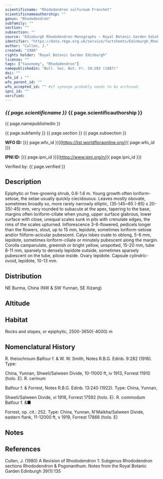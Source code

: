```yaml
---
scientificname: "Rhododendron sulfureum Franchet"
scientificnameauthorship: ""
genus: "Rhododendron"
subfamily: ""
section: ""
subsection: ""
source: "Edinburgh Rhododendron Monographs – Royal Botanic Garden Edinburgh"
identifier: "https://data.rbge.org.uk/service/factsheets/Edinburgh_Rhododendron_Monographs.xhtml"
author: "Cullen, J."
created: "1980"
rights holder: "Royal Botanic Garden Edinburgh"
license: ""
tags: ["taxonomy", "Rhododendron"]
namepublishedin: "Bull. Soc. Bot. Fr. 34:283 (1887)"
doi: ""
wfo_id : ""
wfo_parent_id: ""
wfo_accepted_id: "" #if synonym probably needs to be archived.                      
ipni_id: ""
verified:
---
```

### _{{ page.scientificname }}_ {{ page.scientificauthorship }}
 {{ page.namepublishedin }}

{{ page.subfamily }} {{ page.section }} {{ page.subsection }}

**WFO ID:** [{{ page.wfo_id }}](https://list.worldfloraonline.org/{{ page.wfo_id }})

**IPNI ID:** [{{ page.ipni_id }}](https://www.ipni.org/n/{{ page.ipni_id }})

Verified by: {{ page.verified }}



## Description
Epiphytic or free-growing shrub, 0.6-1.6 m. Young growth often loriform-setose, the setae usually quickly ciecidouous. Leaves mostly obovate, sometimes broadly so, more rarely narrowly elliptic, (35-)45~65 (-85) x 20-35(-45) mm, very rounded to subacute at the apex, tapering to the base, margins often loriform-ciliate when young, upper surface glabrous, lower surface with close, unequal scales sunk in pits with crenulate edges, the rims of the scales upturned. Inflorescence 3-6-flowered, pedicels longer than the flowers, stout, up to 15 mm, lepidote, sometimes loriform-setose and/or fiiiform-acicular pubescent. Calyx lobes ovate to oblong, 5-6 mm, lepidote, sometimes loriform-ciliate or minutely pubescent along the margin. Corolla campanulate, greenish or bright yellow, unspotted, 15-20 mm, tube 8-11 mm, sparsely to densely lepidote outside, sometimes sparsely pubescent on the tube, pilose inside. Ovary lepidote. Capsule cylindric-ovoid, lepidote, 10-13 mm.

## Distribution
NE Burma, China (NW & SW Yunnan, SE Xizang)

## Altitude


## Habitat
Rocks and slopes, or epiphytic, 2500-3650(-4000) m

## Nomenclatural History
R. theiochroum Balfour f. & W. W. Smith, Notes R.B.G. Edinb. 9:282 (1916). Type:

   China, Yunnan, Shweli/Salween Divide, 10-11000 ft, iv 1913, Forrest 11910 (holo. E). R. cerinum

   Balfour f. & Forrest, Notes R.B.G. Edinb. 13:240 (1922). Type: China, Yunnan,

   Shweli/Salween Divide, vi 1918, Forrest 17592 (holo. E). R. commodum Balfour f. &■

   Forrest, op. cit.: 252. Type: China, Yunnan, N'Maikha/Salween Divide, eastern flank, 11-12000 ft, v 1919, Forrest 17866 (holo. E)
                       
## Notes


## References

Cullen, J. (1980) A Revision of Rhododendron 1: Subgenus Rhododendron sections Rhododendron & Pogonanthum. Notes from the Royal Botanic Garden Edinburgh 39(1):135
